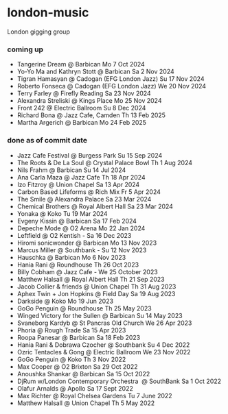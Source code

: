 # london-music
London gigging group

### coming up
 - Tangerine Dream @ Barbican Mo 7 Oct 2024
 - Yo-Yo Ma and Kathryn Stott @ Barbican Sa 2 Nov 2024
 - Tigran Hamasyan @ Cadogan (EFG London Jazz) Su 17 Nov 2024
 - Roberto Fonseca @ Cadogan (EFG London Jazz) We 20 Nov 2024
 - Terry Farley @ Firefly Reading Sa 23 Nov 2024
 - Alexandra Streliski @ Kings Place Mo 25 Nov 2024 
 - Front 242 @ Electric Ballroom Su 8 Dec 2024
 - Richard Bona @ Jazz Cafe, Camden Th 13 Feb 2025
 - Martha Argerich @ Barbican Mo 24 Feb 2025

### done as of commit date
 - Jazz Cafe Festival @ Burgess Park Su 15 Sep 2024
 - The Roots & De La Soul @ Crystal Palace Bowl Th 1 Aug 2024
 - Nils Frahm @ Barbican Su 14 Jul 2024
 - Ana Carla Maza @ Jazz Cafe Th 18 Apr 2024
 - Izo Fitzroy @ Union Chapel Sa 13 Apr 2024
 - Carbon Based Lifeforms @ Rich Mix Fr 5 Apr 2024
 - The Smile @ Alexandra Palace Sa 23 Mar 2024
 - Chemical Brothers @ Royal Albert Hall Sa 23 Mar 2024
 - Yonaka @ Koko Tu 19 Mar 2024
 - Evgeny Kissin @ Barbican Sa 17 Feb 2024
 - Depeche Mode @ O2 Arena Mo 22 Jan 2024
 - Leftfield @ O2 Kentish - Sa 16 Dec 2023
 - Hiromi sonicwonder @ Barbican Mo 13 Nov 2023
 - Marcus Miller @ Southbank - Su 12 Nov 2023
 - Hauschka @ Barbican Mo 6 Nov 2023
 - Hania Rani @ Roundhouse Th 26 Oct 2023
 - Billy Cobham @ Jazz Cafe - We 25 October 2023
 - Matthew Halsall @ Royal Albert Hall Th 21 Sep 2023
 - Jacob Collier & friends @ Union Chapel Th 31 Aug 2023
 - Aphex Twin + Jon Hopkins @ Field Day Sa 19 Aug 2023
 - Darkside @ Koko Mo 19 Jun 2023
 - GoGo Penguin @ Roundhouse Th 25 May 2023
 - Winged Victory for the Sullen @ Barbican Su 14 May 2023
 - Svaneborg Kardyb @ St Pancras Old Church We 26 Apr 2023
 - Phoria @ Rough Trade Sa 15 Apr 2023
 - Roopa Panesar @ Barbican Sa 18 Feb 2023
 - Hania Rani & Dobrawa Czocher @ Southbank Su 4 Dec 2022
 - Ozric Tentacles & Gong @ Electric Ballroom We 23 Nov 2022
 - GoGo Penguin @ Koko Th 3 Nov 2022
 - Max Cooper @ O2 Brixton Sa 29 Oct 2022
 - Anoushka Shankar @ Barbican Sa 15 Oct 2022
 - DjRum w/London Contemporary Orchestra  @ SouthBank Sa 1 Oct 2022
 - Olafur Arnalds @ Apollo Sa 17 Sept 2022
 - Max Richter @ Royal Chelsea Gardens Tu 7 June 2022
 - Matthew Halsall @ Union Chapel Th 5 May 2022
